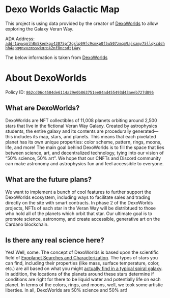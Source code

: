 # Dexo Worlds Galactic Map

This project is using data provided by the creator of [DexoWorlds](https://dexoworlds.com) to allow exploring the Galaxy
Veran Way.

ADA Address: [`addr1qywqmlh8m5kenkgx43075pf2gslp09fc9smkp0f5u507zmqm9ajsamy75llqkcdshhh4apqgnvvzmsswkqrpk2nf0ncsdtj4ay`](./ada-address.pdf)

The below information is taken from [DexoWorlds](https://dexoworlds.com)

# About DexoWorlds

Policy ID: [`862cd06c4504de6114a29e0b863751ee84ad455493d43aeeb727d896`](https://pool.pm/policy/862cd06c4504de6114a29e0b863751ee84ad455493d43aeeb727d896)

## What are DexoWorlds?

DexoWorlds are NFT collectibles of 11,008 planets orbiting around 2,500 stars that live in the fictional Veran Way Galaxy.
Created by astrophysics students, the entire galaxy and its contents are procedurally generated— this includes its map,
stars, and planets. This means that each pixelated planet has its own unique properties: color scheme, pattern, rings,
moons, life, and more! The main goal behind DexoWorlds is to fill the space that lies between science, art, and
decentralized technology, tying into our vision of “50% science, 50% art”. We hope that our CNFTs and Discord community
can make astronomy and astrophysics fun and feel accessible to everyone.

## What are the future plans?

We want to implement a bunch of cool features to further support the DexoWorlds ecosystem, including ways to facilitate
sales and trading directly on the site with smart contracts. In phase 2 of the DexoWorlds projects, NFTs of each star in
the Veran Way will be distribtued to those who hold all of the planets which orbit that star. Our ultimate goal is to
promote science, astronomy, and create accessible, generative art on the Cardano blockchain.

## Is there any real science here?

Yes! Well, some. The concept of DexoWorlds is based upon the scientific field of [Exoplanet Searches and Characterization](https://exoplanets.nasa.gov/what-is-an-exoplanet/overview/).
The types of stars you can find, including their properties (like mass, surface temperature, color, etc.) are all based
on what you might [actually find in a typical spiral galaxy](https://chandra.harvard.edu/edu/formal/stellar_ev/story/index3.html).
In addition, the locations of the planets around these stars determine if conditions are right for there to be liquid
water and potentially life on each planet. In terms of the colors, rings, and moons, well, we took some artistic
liberties. In all, DexoWorlds are 50% science and 50% art!

